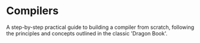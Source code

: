 # Compilers
A step-by-step practical guide to building a compiler from scratch, following the principles and concepts outlined in the classic 'Dragon Book'.
